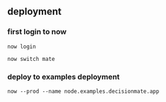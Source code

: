 ## deployment

### first login to now

    now login

    now switch mate

### deploy to examples deployment

    now --prod --name node.examples.decisionmate.app
